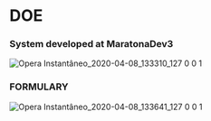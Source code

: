 <h1> DOE </h1>
<h3> System developed at MaratonaDev3 </h3>


![Opera Instantâneo_2020-04-08_133310_127 0 0 1](https://user-images.githubusercontent.com/47678397/78810187-6684e300-799e-11ea-9448-4acb968e8868.png)

<h3> FORMULARY </h3>

![Opera Instantâneo_2020-04-08_133641_127 0 0 1](https://user-images.githubusercontent.com/47678397/78810188-671d7980-799e-11ea-9010-ea970b55d667.png)
